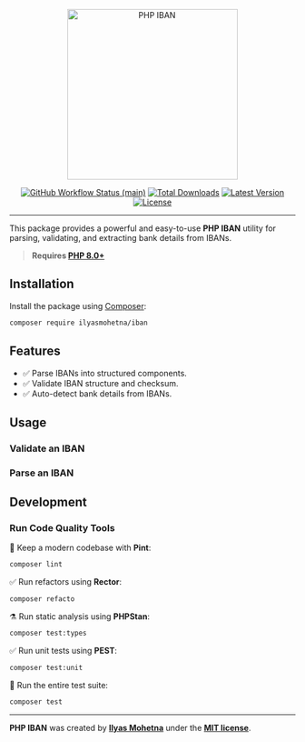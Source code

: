 <p align="center">
    <img src="https://raw.githubusercontent.com/ilyasmohetna/iban/main/docs/logo.png" height="300" alt="PHP IBAN">
    <p align="center">
        <a href="https://github.com/ilyasmohetna/iban/actions"><img alt="GitHub Workflow Status (main)" src="https://github.com/ilyasmohetna/iban/actions/workflows/tests.yml/badge.svg"></a>
        <a href="https://packagist.org/packages/ilyasmohetna/iban"><img alt="Total Downloads" src="https://img.shields.io/packagist/dt/ilyasmohetna/iban"></a>
        <a href="https://packagist.org/packages/ilyasmohetna/iban"><img alt="Latest Version" src="https://img.shields.io/packagist/v/ilyasmohetna/iban"></a>
        <a href="https://packagist.org/packages/ilyasmohetna/iban"><img alt="License" src="https://img.shields.io/packagist/l/ilyasmohetna/iban"></a>
    </p>
</p>

---

This package provides a powerful and easy-to-use **PHP IBAN** utility for parsing, validating, and extracting bank details from IBANs.

> **Requires [PHP 8.0+](https://php.net/releases/)**

## Installation

Install the package using [Composer](https://getcomposer.org):

```bash
composer require ilyasmohetna/iban
```

## Features

-   ✅ Parse IBANs into structured components.
-   ✅ Validate IBAN structure and checksum.
-   ✅ Auto-detect bank details from IBANs.

## Usage

### Validate an IBAN

### Parse an IBAN

## Development

### Run Code Quality Tools

🧹 Keep a modern codebase with **Pint**:

```bash
composer lint
```

✅ Run refactors using **Rector**:

```bash
composer refacto
```

⚗️ Run static analysis using **PHPStan**:

```bash
composer test:types
```

✅ Run unit tests using **PEST**:

```bash
composer test:unit
```

🚀 Run the entire test suite:

```bash
composer test
```

---

**PHP IBAN** was created by **[Ilyas Mohetna](https://github.com/ilyasmohetna)** under the **[MIT license](https://opensource.org/licenses/MIT)**.
